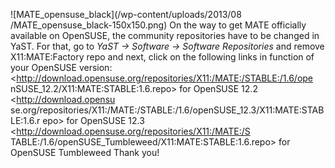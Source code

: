 <!--
.. link:
.. description:
.. tags: News
.. date: 2013-08-10 09:58:21
.. title: New repositories for openSUSE
.. slug: 20130810new-repositories-for-opensuse
-->

![MATE_opensuse_black](/wp-content/uploads/2013/08
/MATE_opensuse_black-150x150.png) On the way to get MATE officially available
on OpenSUSE, the community repositories have to be changed in YaST. For that,
go to _YaST -> Software -> Software Repositories_ and remove X11:MATE:Factory
repo and next, click on the following links in function of your OpenSUSE
version: <http://download.opensuse.org/repositories/X11:/MATE:/STABLE:/1.6/ope
nSUSE_12.2/X11:MATE:STABLE:1.6.repo> for OpenSUSE 12.2 <http://download.opensu
se.org/repositories/X11:/MATE:/STABLE:/1.6/openSUSE_12.3/X11:MATE:STABLE:1.6.r
epo> for OpenSUSE 12.3 <http://download.opensuse.org/repositories/X11:/MATE:/S
TABLE:/1.6/openSUSE_Tumbleweed/X11:MATE:STABLE:1.6.repo> for OpenSUSE
Tumbleweed Thank you!

